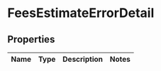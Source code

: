 # FeesEstimateErrorDetail

## Properties
Name | Type | Description | Notes
------------ | ------------- | ------------- | -------------

